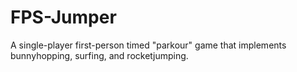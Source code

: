 # FPS-Jumper
A single-player first-person timed "parkour" game that implements bunnyhopping, surfing, and rocketjumping.
